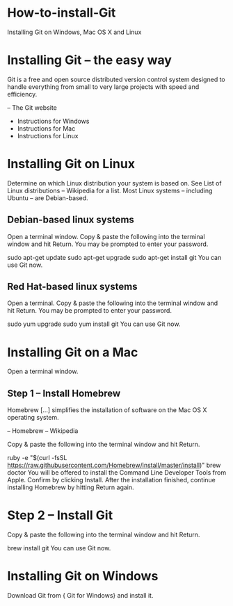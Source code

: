 # How-to-install-Git
Installing Git on Windows, Mac OS X and Linux 


# Installing Git – the easy way

Git is a free and open source distributed version control system designed to handle everything from small to very large projects with speed and efficiency.

– The Git website
* Instructions for Windows
* Instructions for Mac
* Instructions for Linux

# Installing Git on Linux
Determine on which Linux distribution your system is based on. See List of Linux distributions – Wikipedia for a list. Most Linux systems – including Ubuntu – are Debian-based.

## Debian-based linux systems
Open a terminal window. Copy & paste the following into the terminal window and hit Return. You may be prompted to enter your password.

sudo apt-get update
sudo apt-get upgrade
sudo apt-get install git
You can use Git now.




## Red Hat-based linux systems
Open a terminal. Copy & paste the following into the terminal window and hit Return. You may be prompted to enter your password.

sudo yum upgrade
sudo yum install git
You can use Git now.



# Installing Git on a Mac
Open a terminal window.

## Step 1 – Install Homebrew
Homebrew […] simplifies the installation of software on the Mac OS X operating system.

– Homebrew – Wikipedia

Copy & paste the following into the terminal window and hit Return.

ruby -e "$(curl -fsSL https://raw.githubusercontent.com/Homebrew/install/master/install)"
brew doctor
You will be offered to install the Command Line Developer Tools from Apple. Confirm by clicking Install. After the installation finished, continue installing Homebrew by hitting Return again.

# Step 2 – Install Git
Copy & paste the following into the terminal window and hit Return.

brew install git
You can use Git now.



# Installing Git on Windows
Download Git from { Git for Windows} and install it.
